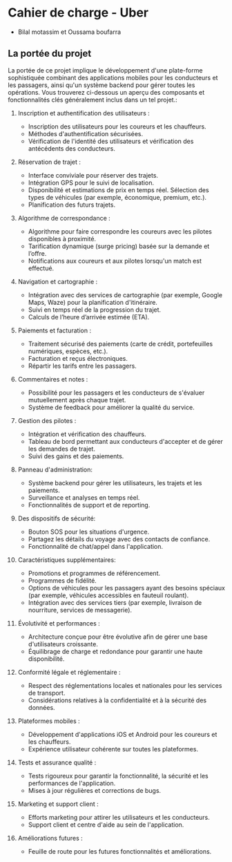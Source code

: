 # Cahier de charge - Uber
* Bilal motassim et Oussama boufarra
## La portée du projet

La portée de ce projet implique le développement d'une plate-forme sophistiquée combinant des applications mobiles pour les conducteurs et les passagers, ainsi qu'un système backend pour gérer toutes les opérations. Vous trouverez ci-dessous un aperçu des composants et fonctionnalités clés généralement inclus dans un tel projet.:

1. Inscription et authentification des utilisateurs :
    * Inscription des utilisateurs pour les coureurs et les chauffeurs.
    * Méthodes d'authentification sécurisées.
    * Vérification de l'identité des utilisateurs et vérification des antécédents des conducteurs.

2. Réservation de trajet :
    * Interface conviviale pour réserver des trajets.
    * Intégration GPS pour le suivi de localisation.
    * Disponibilité et estimations de prix en temps réel.
Sélection des types de véhicules (par exemple, économique, premium, etc.).
    * Planification des futurs trajets.

3. Algorithme de correspondance :
    * Algorithme pour faire correspondre les coureurs avec les pilotes disponibles à proximité.
    * Tarification dynamique (surge pricing) basée sur la demande et l’offre.
    * Notifications aux coureurs et aux pilotes lorsqu'un match est effectué.

4. Navigation et cartographie :
    * Intégration avec des services de cartographie (par exemple, Google Maps, Waze) pour la planification d'itinéraire.
    * Suivi en temps réel de la progression du trajet.
    * Calculs de l’heure d’arrivée estimée (ETA).

5. Paiements et facturation :
    * Traitement sécurisé des paiements (carte de crédit, portefeuilles numériques, espèces, etc.).
    * Facturation et reçus électroniques.
    * Répartir les tarifs entre les passagers.

6. Commentaires et notes :
    * Possibilité pour les passagers et les conducteurs de s'évaluer mutuellement après chaque trajet.
    * Système de feedback pour améliorer la qualité du service.

7. Gestion des pilotes :
    * Intégration et vérification des chauffeurs.
    * Tableau de bord permettant aux conducteurs d'accepter et de gérer les demandes de trajet.
    * Suivi des gains et des paiements.

8. Panneau d'administration:
    * Système backend pour gérer les utilisateurs, les trajets et les paiements.
    * Surveillance et analyses en temps réel.
    * Fonctionnalités de support et de reporting.

9. Des dispositifs de sécurité:
    * Bouton SOS pour les situations d'urgence.
    * Partagez les détails du voyage avec des contacts de confiance.
    * Fonctionnalité de chat/appel dans l'application.

10. Caractéristiques supplémentaires:
    * Promotions et programmes de référencement.
    * Programmes de fidélité.
    * Options de véhicules pour les passagers ayant des besoins spéciaux (par exemple, véhicules accessibles en fauteuil roulant).
    * Intégration avec des services tiers (par exemple, livraison de nourriture, services de messagerie).

11. Évolutivité et performances :
    * Architecture conçue pour être évolutive afin de gérer une base d'utilisateurs croissante.
    * Équilibrage de charge et redondance pour garantir une haute disponibilité.

12. Conformité légale et réglementaire :
    * Respect des réglementations locales et nationales pour les services de transport.
    * Considérations relatives à la confidentialité et à la sécurité des données.

13. Plateformes mobiles :
    * Développement d'applications iOS et Android pour les coureurs et les chauffeurs.
    * Expérience utilisateur cohérente sur toutes les plateformes.

14. Tests et assurance qualité :
    * Tests rigoureux pour garantir la fonctionnalité, la sécurité et les performances de l'application.
    * Mises à jour régulières et corrections de bugs.

15. Marketing et support client :
    * Efforts marketing pour attirer les utilisateurs et les conducteurs.
    * Support client et centre d'aide au sein de l'application.

16. Améliorations futures :
    * Feuille de route pour les futures fonctionnalités et améliorations.
